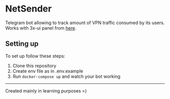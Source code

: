 # NetSender

Telegram bot allowing to track amount of VPN traffic consumed by its users.
Works with 3x-ui panel from [here](https://github.com/MHSanaei/3x-ui).

## Setting up

To set up follow these steps:

1. Clone this repository 
2. Create env file as in .env.example
3. Run `docker-compose up` and watch your bot working

---

Created mainly in learning purposes =)
